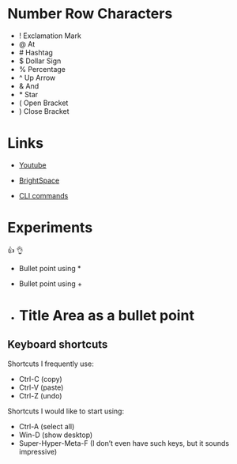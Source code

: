 # Number Row Characters
- ! Exclamation Mark
- @ At
- \# Hashtag
- $ Dollar Sign
- % Percentage
- ^ Up Arrow
- & And
- \* Star
- ( Open Bracket
- ) Close Bracket
# Links
-  [Youtube](https://www.youtube.com/)
-  [BrightSpace](https://learn.georgebrown.ca/d2l/home)

-   [CLI commands](docs/cli.md)
# Experiments
:thumbsup:
👌
* Bullet point using \*
+ Bullet point using +
- # Title Area as a bullet point

## Keyboard shortcuts
Shortcuts I frequently use: 
- Ctrl-C (copy)
- Ctrl-V (paste)
- Ctrl-Z (undo)

Shortcuts I would like to start using: 
- Ctrl-A (select all)
- Win-D (show desktop)
- Super-Hyper-Meta-F (I don’t even have such keys, but it sounds impressive)
 